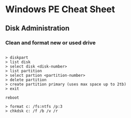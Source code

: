 
# Windows PE Cheat Sheet

## Disk Administration

### Clean and format new or used drive

~~~

> diskpart
> list disk
> select disk <disk-number>
> list partition
> select partion <partition-number>
> delete partition
> create partition primary (uses max space up to 2tb)
> exit

reboot

> format c: /fs:ntfs /p:3
> chkdsk c: /f /b /v /r

~~~
